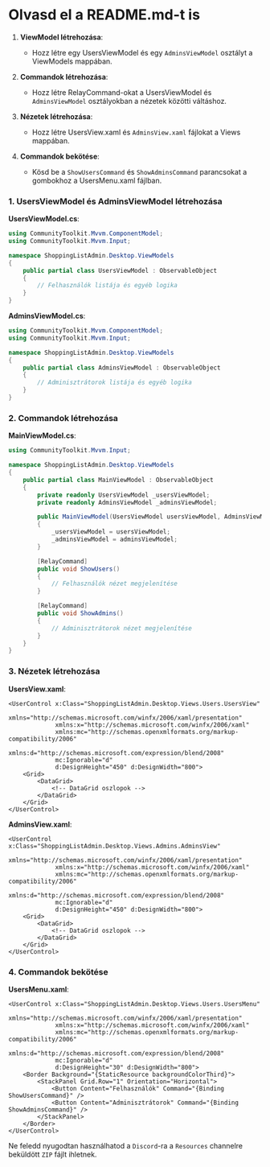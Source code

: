 # Olvasd el a README.md-t is

1. **ViewModel létrehozása**:
   - Hozz létre egy UsersViewModel és egy `AdminsViewModel` osztályt a ViewModels mappában.

2. **Commandok létrehozása**:
   - Hozz létre RelayCommand-okat a UsersViewModel és `AdminsViewModel` osztályokban a nézetek közötti váltáshoz.

3. **Nézetek létrehozása**:
   - Hozz létre UsersView.xaml és `AdminsView.xaml` fájlokat a Views mappában.

4. **Commandok bekötése**:
   - Kösd be a `ShowUsersCommand` és `ShowAdminsCommand` parancsokat a gombokhoz a UsersMenu.xaml fájlban.

### 1. UsersViewModel és AdminsViewModel létrehozása

**UsersViewModel.cs**:
```cs
using CommunityToolkit.Mvvm.ComponentModel;
using CommunityToolkit.Mvvm.Input;

namespace ShoppingListAdmin.Desktop.ViewModels
{
    public partial class UsersViewModel : ObservableObject
    {
        // Felhasználók listája és egyéb logika
    }
}
```

**AdminsViewModel.cs**:
```cs
using CommunityToolkit.Mvvm.ComponentModel;
using CommunityToolkit.Mvvm.Input;

namespace ShoppingListAdmin.Desktop.ViewModels
{
    public partial class AdminsViewModel : ObservableObject
    {
        // Adminisztrátorok listája és egyéb logika
    }
}
```

### 2. Commandok létrehozása

**MainViewModel.cs**:
```cs
using CommunityToolkit.Mvvm.Input;

namespace ShoppingListAdmin.Desktop.ViewModels
{
    public partial class MainViewModel : ObservableObject
    {
        private readonly UsersViewModel _usersViewModel;
        private readonly AdminsViewModel _adminsViewModel;

        public MainViewModel(UsersViewModel usersViewModel, AdminsViewModel adminsViewModel)
        {
            _usersViewModel = usersViewModel;
            _adminsViewModel = adminsViewModel;
        }

        [RelayCommand]
        public void ShowUsers()
        {
            // Felhasználók nézet megjelenítése
        }

        [RelayCommand]
        public void ShowAdmins()
        {
            // Adminisztrátorok nézet megjelenítése
        }
    }
}
```

### 3. Nézetek létrehozása

**UsersView.xaml**:
```xaml
<UserControl x:Class="ShoppingListAdmin.Desktop.Views.Users.UsersView"
             xmlns="http://schemas.microsoft.com/winfx/2006/xaml/presentation"
             xmlns:x="http://schemas.microsoft.com/winfx/2006/xaml"
             xmlns:mc="http://schemas.openxmlformats.org/markup-compatibility/2006" 
             xmlns:d="http://schemas.microsoft.com/expression/blend/2008" 
             mc:Ignorable="d" 
             d:DesignHeight="450" d:DesignWidth="800">
    <Grid>
        <DataGrid>
            <!-- DataGrid oszlopok -->
        </DataGrid>
    </Grid>
</UserControl>
```

**AdminsView.xaml**:
```xaml
<UserControl x:Class="ShoppingListAdmin.Desktop.Views.Admins.AdminsView"
             xmlns="http://schemas.microsoft.com/winfx/2006/xaml/presentation"
             xmlns:x="http://schemas.microsoft.com/winfx/2006/xaml"
             xmlns:mc="http://schemas.openxmlformats.org/markup-compatibility/2006" 
             xmlns:d="http://schemas.microsoft.com/expression/blend/2008" 
             mc:Ignorable="d" 
             d:DesignHeight="450" d:DesignWidth="800">
    <Grid>
        <DataGrid>
            <!-- DataGrid oszlopok -->
        </DataGrid>
    </Grid>
</UserControl>
```

### 4. Commandok bekötése

**UsersMenu.xaml**:
```xaml
<UserControl x:Class="ShoppingListAdmin.Desktop.Views.Users.UsersMenu"
             xmlns="http://schemas.microsoft.com/winfx/2006/xaml/presentation"
             xmlns:x="http://schemas.microsoft.com/winfx/2006/xaml"
             xmlns:mc="http://schemas.openxmlformats.org/markup-compatibility/2006" 
             xmlns:d="http://schemas.microsoft.com/expression/blend/2008" 
             mc:Ignorable="d" 
             d:DesignHeight="30" d:DesignWidth="800">
    <Border Background="{StaticResource backgroundColorThird}"> 
        <StackPanel Grid.Row="1" Orientation="Horizontal">
            <Button Content="Felhasználók" Command="{Binding ShowUsersCommand}" />
            <Button Content="Adminisztrátorok" Command="{Binding ShowAdminsCommand}" />
        </StackPanel>
    </Border>
</UserControl>
```

Ne feledd nyugodtan használhatod a `Discord`-ra a `Resources` channelre beküldött `ZIP` fájlt ihletnek.